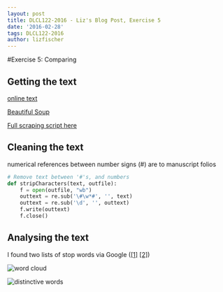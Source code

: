 ```yaml
---
layout: post
title: DLCL122-2016 - Liz's Blog Post, Exercise 5
date: '2016-02-28'
tags: DLCL122-2016
author: lizfischer
---
```


#Exercise 5: Comparing
## Getting the text
[online text](https://www.mun.ca/rabanus/text.html) 

[Beautiful Soup](http://www.crummy.com/software/BeautifulSoup/)

[Full scraping script here](https://gist.github.com/lizfischer/cbf4c71eea8be043368a)

## Cleaning the text
numerical references between number signs (#) are to manuscript folios
```python
# Remove text between '#'s, and numbers
def stripCharacters(text, outfile):
    f = open(outfile, "wb")
    outtext = re.sub('\#\w*#', '', text)
    outtext = re.sub('\d', '', outtext)
    f.write(outtext)
    f.close()
```

## Analysing the text
I found two lists of stop words via Google ([[1]](https://wiki.digitalclassicist.org/Stopwords_for_Greek_and_Latin) [[2]](https://wiki.digitalclassicist.org/Stopwords_for_Greek_and_Latin))

![word cloud](http://i.imgur.com/zypqWY3.png)

![distinctive words](http://i.imgur.com/ZuFem5T.png)
